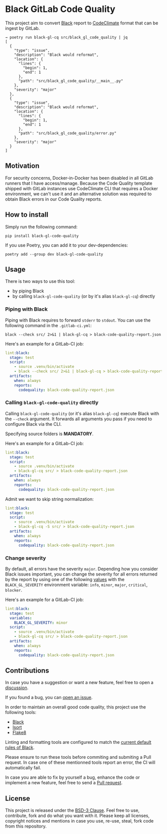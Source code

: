 # Black GitLab Code Quality

This project aim to convert [Black](https://github.com/psf/black) report to
[CodeClimate](https://github.com/codeclimate/platform/blob/master/spec/analyzers/SPEC.md)
format that can be ingest by GitLab.

```
→ poetry run black-gl-cq src/black_gl_code_quality | jq
[
  {
    "type": "issue",
    "description": "Black would reformat",
    "location": {
      "lines": {
        "begin": 1,
        "end": 1
      },
      "path": "src/black_gl_code_quality/__main__.py"
    },
    "severity": "major"
  },
  {
    "type": "issue",
    "description": "Black would reformat",
    "location": {
      "lines": {
        "begin": 1,
        "end": 1
      },
      "path": "src/black_gl_code_quality/error.py"
    },
    "severity": "major"
  }
]
```

## Motivation

For security concerns, Docker-in-Docker has been disabled in all GitLab runners that I
have access/manage. Because the Code Quality template shipped with GitLab instances use
CodeClimate CLI that requires a Docker environment, we can't use it and an alternative
solution was required to obtain Black errors in our Code Quality reports.


## How to install

Simply run the following command:

```
pip install black-gl-code-quality
```

If you use Poetry, you can add it to your dev-dependencies:

```
poetry add --group dev black-gl-code-quality
```

## Usage

There is two ways to use this tool:

 - by piping Black
 - by calling `black-gl-code-quality` (or by it's alias `black-gl-cq`) directly


### Piping with Black

Piping with Black requires to forward  `stderr` to `stdout`. You can use the following
command in the `.gitlab-ci.yml`:

```
black --check src/ 2>&1 | black-gl-cq > black-code-quality-report.json
```

Here's an example for a GitLab-CI job:

```yaml
lint:black:
  stage: test
  script:
    - source .venv/bin/activate
    - black --check src/ 2>&1 | black-gl-cq > black-code-quality-report.json
  artifacts:
    when: always
    reports:
      codequality: black-code-quality-report.json
```

### Calling `black-gl-code-quality` directly

Calling `black-gl-code-quality` (or it's alias `black-gl-cq`) execute Black with the
`--check` argument. It forwards all arguments you pass if you need to configure Black
via the CLI.

Specifying source folders is **MANDATORY**.

Here's an example for a GitLab-CI job:

```yaml
lint:black:
  stage: test
  script:
    - source .venv/bin/activate
    - black-gl-cq src/ > black-code-quality-report.json
  artifacts:
    when: always
    reports:
      codequality: black-code-quality-report.json
```

Admit we want to skip string normalization:

```yaml
lint:black:
  stage: test
  script:
    - source .venv/bin/activate
    - black-gl-cq -S src/ > black-code-quality-report.json
  artifacts:
    when: always
    reports:
      codequality: black-code-quality-report.json
```

### Change severity

By default, all errors have the severity `major`. Depending how you consider Black issues
important, you can change the severity for all errors returned by the report by using
one of the following [values](https://github.com/codeclimate/platform/blob/master/spec/analyzers/SPEC.md#issues)
with the `BLACK_GL_SEVERITY` environment variable: `info`, `minor`, `major`, `critical`, `blocker`.

Here's an example for a GitLab-CI job:

```yaml
lint:black:
  stage: test
  variables:
    BLACK_GL_SEVERITY: minor
  script:
    - source .venv/bin/activate
    - black-gl-cq src/ > black-code-quality-report.json
  artifacts:
    when: always
    reports:
      codequality: black-code-quality-report.json
```


## Contributions

In case you have a suggestion or want a new feature, feel free to open a
[discussion](https://github.com/Themimitoof/black-gl-code-quality/discussions).

If you found a bug, you can [open an issue](https://github.com/Themimitoof/black-gl-code-quality/issues).

In order to maintain an overall good code quality, this project use the following tools:

 - [Black](https://github.com/psf/black)
 - [Isort](https://github.com/PyCQA/isort)
 - [Flake8](https://flake8.pycqa.org/en/latest/)

Linting and formatting tools are configured to match the [current default rules of Black](https://black.readthedocs.io/en/stable/the_black_code_style/current_style.html).

Please ensure to run these tools before commiting and submiting a Pull request. In case one of
these mentionned tools report an error, the CI will automatically fail.

In case you are able to fix by yourself a bug, enhance the code or implement a new
feature, feel free to send a [Pull request](https://github.com/Themimitoof/black-gl-code-quality/pulls).

## License

This project is released under the [BSD-3 Clause](LICENSE). Feel free to use,
contribute, fork and do what you want with it. Please keep all licenses, copyright
notices and mentions in case you use, re-use, steal, fork code from this repository.
